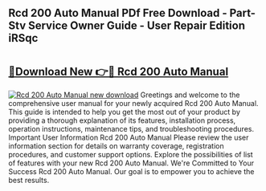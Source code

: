 ## Rcd 200 Auto Manual PDf Free Download - Part-Stv Service Owner Guide - User Repair Edition iRSqc

# <h2><a href="http://bc80729.oget.top/?id=Rcd+200+Auto+Manual">🔗Download New 👉🔴 Rcd 200 Auto Manual</a></h2>

[![Rcd 200 Auto Manual new download](https://i.imgur.com/5g1atiW.png)](http://bc80729.oget.top/?id=Rcd+200+Auto+Manual)
Greetings and welcome to the comprehensive user manual for your newly acquired Rcd 200 Auto Manual. This guide is intended to help you get the most out of your product by providing a thorough explanation of its features, installation process, operation instructions, maintenance tips, and troubleshooting procedures. Important User Information Rcd 200 Auto Manual Please review the user information section for details on warranty coverage, registration procedures, and customer support options. Explore the possibilities of list of features with your new Rcd 200 Auto Manual. We're Committed to Your Success Rcd 200 Auto Manual. Our goal is to empower you to achieve the best results.

